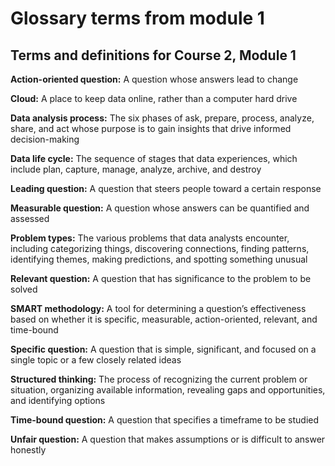 # Glossary terms from module 1

## **Terms and definitions for Course 2, Module 1**

**Action-oriented question:** A question whose answers lead to change

**Cloud:** A place to keep data online, rather than a computer hard drive

**Data analysis process:** The six phases of ask, prepare, process, analyze, share, and act whose purpose is to gain insights that drive informed decision-making

**Data life cycle:** The sequence of stages that data experiences, which include plan, capture, manage, analyze, archive, and destroy

**Leading question:** A question that steers people toward a certain response

**Measurable question:** A question whose answers can be quantified and assessed

**Problem types:** The various problems that data analysts encounter, including categorizing things, discovering connections, finding patterns, identifying themes, making predictions, and spotting something unusual

**Relevant question:** A question that has significance to the problem to be solved

**SMART methodology:** A tool for determining a question’s effectiveness based on whether it is specific, measurable, action-oriented, relevant, and time-bound

**Specific question:** A question that is simple, significant, and focused on a single topic or a few closely related ideas

**Structured thinking:** The process of recognizing the current problem or situation, organizing available information, revealing gaps and opportunities, and identifying options

**Time-bound question:** A question that specifies a timeframe to be studied

**Unfair question:** A question that makes assumptions or is difficult to answer honestly
